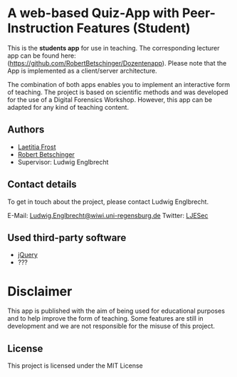 # A web-based Quiz-App with Peer-Instruction Features (Student)

This is the **students app** for use in teaching. The corresponding lecturer app can be found here: (https://github.com/RobertBetschinger/Dozentenapp). Please note that the App is implemented as a client/server architecture.

The combination of both apps enables you to implement an interactive form of teaching. The project is based on scientific methods and was developed for the use of a Digital Forensics Workshop. However, this app can be adapted for any kind of teaching content.



## Authors
* [Laetitia Frost]()
* [Robert Betschinger]() 
* Supervisor: Ludwig Englbrecht
 
## Contact details
To get in touch about the project, please contact Ludwig Englbrecht.

E-Mail: Ludwig.Englbrecht@wiwi.uni-regensburg.de
Twitter: [LJESec](https://twitter.com/LJESec)


## Used third-party software
* [jQuery](https://jquery.com/) 
* ???

# Disclaimer
This app is published with the aim of being used for educational purposes and to help improve the form of teaching. Some features are still in development and we are not responsible for the misuse of this project.



## License
This project is licensed under the MIT License
